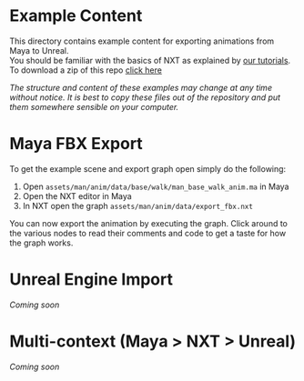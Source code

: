 # Example Content

This directory contains example content for exporting animations from Maya to Unreal.  
You should be familiar with the basics of NXT as explained by [our tutorials](https://nxt-dev.github.io/tutorials/).  
To download a zip of this repo [click here](https://github.com/nxt-dev/nxt_editor/archive/dev.zip)  

_The structure and content of these examples may change at any time without notice. It is best to copy these files out of the repository and put them somewhere sensible on your computer._

# Maya FBX Export
To get the example scene and export graph open simply do the following:
1. Open `assets/man/anim/data/base/walk/man_base_walk_anim.ma` in Maya
2. Open the NXT editor in Maya
3. In NXT open the graph `assets/man/anim/data/export_fbx.nxt`

You can now export the animation by executing the graph. Click around to the various nodes to read their comments and code to get a taste for how the graph works.

# Unreal Engine Import
_Coming soon_

# Multi-context (Maya > NXT > Unreal)
_Coming soon_